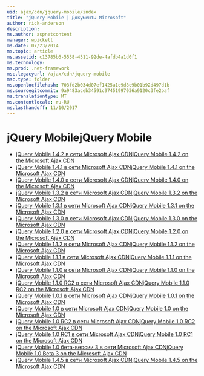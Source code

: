 ```yaml
---
uid: ajax/cdn/jquery-mobile/index
title: "jQuery Mobile | Документы Microsoft"
author: rick-anderson
description: 
ms.author: aspnetcontent
manager: wpickett
ms.date: 07/23/2014
ms.topic: article
ms.assetid: c13785b6-5538-4511-92de-4afdb4a1d0f1
ms.technology: 
ms.prod: .net-framework
msc.legacyurl: /ajax/cdn/jquery-mobile
msc.type: folder
ms.openlocfilehash: 703fd2b034d07ef1425a1c9d8c9b01b92d497d1b
ms.sourcegitcommit: 9a9483aceb34591c97451997036a9120c3fe2baf
ms.translationtype: MT
ms.contentlocale: ru-RU
ms.lasthandoff: 11/10/2017
---
```

<a name="jquery-mobile"></a><span data-ttu-id="171ab-102">jQuery Mobile</span><span class="sxs-lookup"><span data-stu-id="171ab-102">jQuery Mobile</span></span>
====================
- [<span data-ttu-id="171ab-103">jQuery Mobile 1.4.2 в сети Microsoft Ajax CDN</span><span class="sxs-lookup"><span data-stu-id="171ab-103">jQuery Mobile 1.4.2 on the Microsoft Ajax CDN</span></span>](cdnjquerymobile142.md)
- [<span data-ttu-id="171ab-104">jQuery Mobile 1.4.1 в сети Microsoft Ajax CDN</span><span class="sxs-lookup"><span data-stu-id="171ab-104">jQuery Mobile 1.4.1 on the Microsoft Ajax CDN</span></span>](cdnjquerymobile141.md)
- [<span data-ttu-id="171ab-105">jQuery Mobile 1.4.0 в сети Microsoft Ajax CDN</span><span class="sxs-lookup"><span data-stu-id="171ab-105">jQuery Mobile 1.4.0 on the Microsoft Ajax CDN</span></span>](cdnjquerymobile140.md)
- [<span data-ttu-id="171ab-106">jQuery Mobile 1.3.2 в сети Microsoft Ajax CDN</span><span class="sxs-lookup"><span data-stu-id="171ab-106">jQuery Mobile 1.3.2 on the Microsoft Ajax CDN</span></span>](cdnjquerymobile132.md)
- [<span data-ttu-id="171ab-107">jQuery Mobile 1.3.1 в сети Microsoft Ajax CDN</span><span class="sxs-lookup"><span data-stu-id="171ab-107">jQuery Mobile 1.3.1 on the Microsoft Ajax CDN</span></span>](cdnjquerymobile131.md)
- [<span data-ttu-id="171ab-108">jQuery Mobile 1.3.0 в сети Microsoft Ajax CDN</span><span class="sxs-lookup"><span data-stu-id="171ab-108">jQuery Mobile 1.3.0 on the Microsoft Ajax CDN</span></span>](cdnjquerymobile130.md)
- [<span data-ttu-id="171ab-109">jQuery Mobile 1.2.0 в сети Microsoft Ajax CDN</span><span class="sxs-lookup"><span data-stu-id="171ab-109">jQuery Mobile 1.2.0 on the Microsoft Ajax CDN</span></span>](cdnjquerymobile120.md)
- [<span data-ttu-id="171ab-110">jQuery Mobile 1.1.2 в сети Microsoft Ajax CDN</span><span class="sxs-lookup"><span data-stu-id="171ab-110">jQuery Mobile 1.1.2 on the Microsoft Ajax CDN</span></span>](cdnjquerymobile112.md)
- [<span data-ttu-id="171ab-111">jQuery Mobile 1.1.1 в сети Microsoft Ajax CDN</span><span class="sxs-lookup"><span data-stu-id="171ab-111">jQuery Mobile 1.1.1 on the Microsoft Ajax CDN</span></span>](cdnjquerymobile111.md)
- [<span data-ttu-id="171ab-112">jQuery Mobile 1.1.0 в сети Microsoft Ajax CDN</span><span class="sxs-lookup"><span data-stu-id="171ab-112">jQuery Mobile 1.1.0 on the Microsoft Ajax CDN</span></span>](cdnjquerymobile110.md)
- [<span data-ttu-id="171ab-113">jQuery Mobile 1.1.0 RC2 в сети Microsoft Ajax CDN</span><span class="sxs-lookup"><span data-stu-id="171ab-113">jQuery Mobile 1.1.0 RC2 on the Microsoft Ajax CDN</span></span>](cdnjquerymobile110rc2.md)
- [<span data-ttu-id="171ab-114">jQuery Mobile 1.0.1 в сети Microsoft Ajax CDN</span><span class="sxs-lookup"><span data-stu-id="171ab-114">jQuery Mobile 1.0.1 on the Microsoft Ajax CDN</span></span>](cdnjquerymobile101.md)
- [<span data-ttu-id="171ab-115">jQuery Mobile 1.0 в сети Microsoft Ajax CDN</span><span class="sxs-lookup"><span data-stu-id="171ab-115">jQuery Mobile 1.0 on the Microsoft Ajax CDN</span></span>](cdnjquerymobile10.md)
- [<span data-ttu-id="171ab-116">jQuery Mobile 1.0 RC2 в сети Microsoft Ajax CDN</span><span class="sxs-lookup"><span data-stu-id="171ab-116">jQuery Mobile 1.0 RC2 on the Microsoft Ajax CDN</span></span>](cdnjquerymobile10rc2.md)
- [<span data-ttu-id="171ab-117">jQuery Mobile 1.0 RC1 в сети Microsoft Ajax CDN</span><span class="sxs-lookup"><span data-stu-id="171ab-117">jQuery Mobile 1.0 RC1 on the Microsoft Ajax CDN</span></span>](cdnjquerymobile10rc1.md)
- [<span data-ttu-id="171ab-118">jQuery Mobile 1.0 бета-версии 3 в сети Microsoft Ajax CDN</span><span class="sxs-lookup"><span data-stu-id="171ab-118">jQuery Mobile 1.0 Beta 3 on the Microsoft Ajax CDN</span></span>](cdnjquerymobile10b3.md)
- [<span data-ttu-id="171ab-119">jQuery Mobile 1.4.5 в сети Microsoft Ajax CDN</span><span class="sxs-lookup"><span data-stu-id="171ab-119">jQuery Mobile 1.4.5 on the Microsoft Ajax CDN</span></span>](cdnjquerymobile145.md)
